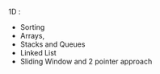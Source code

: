 
1D :

* Sorting
* Arrays,
* Stacks and Queues
* Linked List
* Sliding Window and 2 pointer approach
